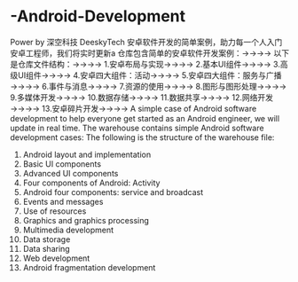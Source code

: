 # -Android-Development
Power by 深空科技 DeeskyTech
安卓软件开发的简单案例，助力每一个人入门安卓工程师，我们将实时更新a
仓库包含简单的安卓软件开发案例：→→→→
以下是仓库文件结构：→→→→
1.安卓布局与实现→→→→
2.基本UI组件→→→→
3.高级UI组件→→→→
4.安卓四大组件：活动→→→→
5.安卓四大组件：服务与广播→→→→
6.事件与消息→→→→
7.资源的使用→→→→
8.图形与图形处理→→→→
9.多媒体开发→→→→
10.数据存储→→→→
11.数据共享→→→→
12.网络开发→→→→
13.安卓碎片开发→→→→
A simple case of Android software development to help everyone get started as an Android engineer, we will update in real time.
The warehouse contains simple Android software development cases:
The following is the structure of the warehouse file:
1. Android layout and implementation
2. Basic UI components
3. Advanced UI components
4. Four components of Android: Activity
5. Android four components: service and broadcast
6. Events and messages
7. Use of resources
8. Graphics and graphics processing
9. Multimedia development
10. Data storage
11. Data sharing
12. Web development
13. Android fragmentation development